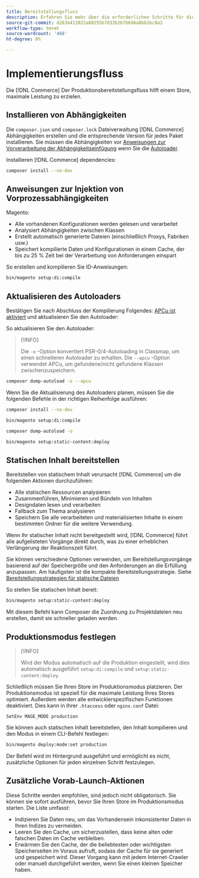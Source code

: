 ```yaml
---
title: Bereitstellungsfluss
description: Erfahren Sie mehr über die erforderlichen Schritte für die Bereitstellung von Adobe Commerce oder Magento Open Source in einer Produktionsumgebung.
source-git-commit: d263e412022a89255b7d33b267b696a8bb1bc8a2
workflow-type: tm+mt
source-wordcount: '468'
ht-degree: 0%

---
```



# Implementierungsfluss

Die [!DNL Commerce] Der Produktionsbereitstellungsfluss hilft einem Store, maximale Leistung zu erzielen.

## Installieren von Abhängigkeiten

Die `composer.json` und `composer.lock` Dateiverwaltung [!DNL Commerce] Abhängigkeiten erstellen und die entsprechende Version für jedes Paket installieren. Sie müssen die Abhängigkeiten vor [Anweisungen zur Vorverarbeitung der Abhängigkeitseinfügung](#preprocess-dependency-injection-instructions) wenn Sie die [Autoloader](#update-the-autoloader).

Installieren [!DNL Commerce] dependencies:

```bash
composer install --no-dev
```

## Anweisungen zur Injektion von Vorprozessabhängigkeiten

Magento:

* Alle vorhandenen Konfigurationen werden gelesen und verarbeitet
* Analysiert Abhängigkeiten zwischen Klassen
* Erstellt automatisch generierte Dateien (einschließlich Proxys, Fabriken usw.)
* Speichert kompilierte Daten und Konfigurationen in einem Cache, der bis zu 25 % Zeit bei der Verarbeitung von Anforderungen einspart

So erstellen und kompilieren Sie ID-Anweisungen:

```bash
bin/magento setup:di:compile
```

## Aktualisieren des Autoloaders

Bestätigen Sie nach Abschluss der Kompilierung Folgendes: [APCu ist aktiviert](../performance/software.md#php-settings) und aktualisieren Sie den Autoloader:

So aktualisieren Sie den Autoloader:

>[!INFO]
>
>Die `-o` -Option konvertiert PSR-0/4-Autoloading in Classmap, um einen schnelleren Autoloader zu erhalten. Die `--apcu` -Option verwendet APCu, um gefundene/nicht gefundene Klassen zwischenzuspeichern.

```bash
composer dump-autoload -o --apcu
```

Wenn Sie die Aktualisierung des Autoloaders planen, müssen Sie die folgenden Befehle in der richtigen Reihenfolge ausführen:

```bash
composer install --no-dev
```

```bash
bin/magento setup:di:compile
```

```bash
composer dump-autoload -o
```

```bash
bin/magento setup:static-content:deploy
```

## Statischen Inhalt bereitstellen

Bereitstellen von statischem Inhalt verursacht [!DNL Commerce] um die folgenden Aktionen durchzuführen:

* Alle statischen Ressourcen analysieren
* Zusammenführen, Minimieren und Bündeln von Inhalten
* Designdaten lesen und verarbeiten
* Fallback zum Thema analysieren
* Speichern Sie alle verarbeiteten und materialisierten Inhalte in einem bestimmten Ordner für die weitere Verwendung.

Wenn Ihr statischer Inhalt nicht bereitgestellt wird, [!DNL Commerce] führt alle aufgelisteten Vorgänge direkt durch, was zu einer erheblichen Verlängerung der Reaktionszeit führt.

Sie können verschiedene Optionen verwenden, um Bereitstellungsvorgänge basierend auf der Speichergröße und den Anforderungen an die Erfüllung anzupassen. Am häufigsten ist die kompakte Bereitstellungsstrategie. Siehe [Bereitstellungsstrategien für statische Dateien](../configuration/cli/static-view-file-strategy.md)

So stellen Sie statischen Inhalt bereit:

```bash
bin/magento setup:static-content:deploy
```

Mit diesem Befehl kann Composer die Zuordnung zu Projektdateien neu erstellen, damit sie schneller geladen werden.

## Produktionsmodus festlegen

>[!INFO]
>
>Wird der Modus automatisch auf die Produktion eingestellt, wird dies automatisch ausgeführt `setup:di:compile` und `setup:static-content:deploy`.

Schließlich müssen Sie Ihren Store im Produktionsmodus platzieren. Der Produktionsmodus ist speziell für die maximale Leistung Ihres Stores optimiert. Außerdem werden alle entwicklerspezifischen Funktionen deaktiviert. Dies kann in Ihrer `.htaccess` oder `nginx.conf` Datei:

`SetEnv MAGE_MODE production`

Sie können auch statischen Inhalt bereitstellen, den Inhalt kompilieren und den Modus in einem CLI-Befehl festlegen:

```bash
bin/magento deploy:mode:set production
```

Der Befehl wird im Hintergrund ausgeführt und ermöglicht es nicht, zusätzliche Optionen für jeden einzelnen Schritt festzulegen.

## Zusätzliche Vorab-Launch-Aktionen

Diese Schritte werden empfohlen, sind jedoch nicht obligatorisch. Sie können sie sofort ausführen, bevor Sie Ihren Store im Produktionsmodus starten. Die Liste umfasst:

* Indizieren Sie Daten neu, um das Vorhandensein inkonsistenter Daten in Ihren Indizes zu vermeiden.
* Leeren Sie den Cache, um sicherzustellen, dass keine alten oder falschen Daten im Cache verbleiben.
* Erwärmen Sie den Cache, der die beliebtesten oder wichtigsten Speicherseiten im Voraus aufruft, sodass der Cache für sie generiert und gespeichert wird. Dieser Vorgang kann mit jedem Internet-Crawler oder manuell durchgeführt werden, wenn Sie einen kleinen Speicher haben.
